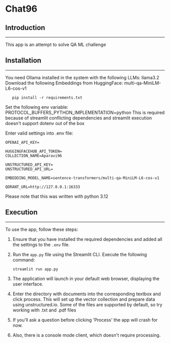 # Chat96

## Introduction
------------
This app is an attempt to solve QA ML challenge
## Installation
------------

You need Ollama installed in the system with the following LLMs:
llama3.2
Download the following Embeddings from HuggingFace:
multi-qa-MiniLM-L6-cos-v1
```
   pip install -r requirements.txt
   ```
Set the following env variable:
PROTOCOL_BUFFERS_PYTHON_IMPLEMENTATION=python
This is required because of streamlit conflicting dependencies
and streamlit execution doesn't support dotenv out of the box

Enter valid settings into .env file:
```
OPENAI_API_KEY=

HUGGINGFACEHUB_API_TOKEN=
COLLECTION_NAME=Aparavi96

UNSTRUCTURED_API_KEY=
UNSTRUCTURED_API_URL=

EMBEDDING_MODEL_NAME=sentence-transformers/multi-qa-MiniLM-L6-cos-v1

QDRANT_URL=http://127.0.0.1:16333
```
Please note that this was written with python 3.12

## Execution
-----
To use the app, follow these steps:

1. Ensure that you have installed the required dependencies
and added all the settings to the `.env` file.

2. Run the `app.py` file using the Streamlit CLI. Execute the following command:
   ```
   streamlit run app.py
   ```

3. The application will launch in your default web browser, displaying the user interface.

4. Enter the directory with documents into the corresponding textbox and click process. This will set up the vector collection and prepare data using unstructured.io. Some of the files are supported by default, so try working with .txt and .pdf files
5. If you'll ask a question before clicking 'Process' the app will crash for now. 
6. Also, there is a console mode client, which doesn't require processing.

